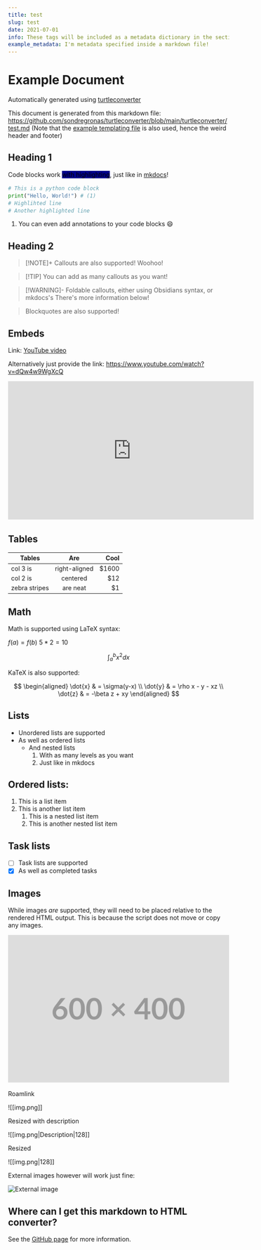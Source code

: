 ```yaml
---
title: test
slug: test
date: 2021-07-01
info: These tags will be included as a metadata dictionary in the sections output and will not be included in the HTML output (unless specified in the template or by mkdocs)
example_metadata: I'm metadata specified inside a markdown file!
---
```


# Example Document
Automatically generated using [turtleconverter](https://github.com/sondregronas/turtleconverter)

This document is generated from this markdown file: https://github.com/sondregronas/turtleconverter/blob/main/turtleconverter/test.md (Note that the [example templating file](https://github.com/sondregronas/turtleconverter/blob/main/example_override.html) is also used, hence the weird header and footer)

## Heading 1

Code blocks work <mark style="background: darkblue;">with highlighting</mark>, just like in [mkdocs](https://squidfunk.github.io/mkdocs-material/reference/code-blocks)!

```python hl_lines="3 4"
# This is a python code block
print("Hello, World!") # (1)
# Highlihted line
# Another highlighted line
```

1. You can even add annotations to your code blocks :smile:


## Heading 2

> [!NOTE]+ Callouts are also supported!
> Woohoo!

> [!TIP] You can add as many callouts as you want!

> [!WARNING]- Foldable callouts, either using Obsidians syntax, or mkdocs's
> There's more information below!


> Blockquotes are also supported!

## Embeds

Link: [YouTube video](https://www.youtube.com/watch?v=dQw4w9WgXcQ)

Alternatively just provide the link: https://www.youtube.com/watch?v=dQw4w9WgXcQ

<iframe width="560" height="315" src="https://www.youtube.com/embed/dQw4w9WgXcQ?si=CX_S_qf3As47elL_" title="YouTube video player" frameborder="0" allow="accelerometer; autoplay; clipboard-write; encrypted-media; gyroscope; picture-in-picture; web-share" referrerpolicy="strict-origin-when-cross-origin" allowfullscreen></iframe>

## Tables

| Tables        |      Are      |  Cool |
|---------------|:-------------:|------:|
| col 3 is      | right-aligned | $1600 |
| col 2 is      |   centered    |   $12 |
| zebra stripes |   are neat    |    $1 |

## Math

Math is supported using LaTeX syntax:

$f(a)=f(b)$ $5*2=10$

$$
\int_{a}^{b} x^2 dx
$$

KaTeX is also supported:

$$
\begin{aligned}
\dot{x} & = \sigma(y-x) \\
\dot{y} & = \rho x - y - xz \\
\dot{z} & = -\beta z + xy
\end{aligned}
$$

## Lists

- Unordered lists are supported
- As well as ordered lists
    - And nested lists
        1. With as many levels as you want
        2. Just like in mkdocs

## Ordered lists:

1. This is a list item
2. This is another list item
    1. This is a nested list item
    2. This is another nested list item

## Task lists

- [ ] Task lists are supported
- [x] As well as completed tasks

## Images

While images _are_ supported, they will need to be placed relative to the rendered HTML output. This is because the script does not move or copy any images.

![img.png](img.png)

Roamlink

![[img.png]]

Resized with description

![[img.png|Description|128]]

Resized

![[img.png|128]]

External images however will work just fine:

![External image](https://placehold.co/600x400)

## Where can I get this markdown to HTML converter?

See the [GitHub page](https://github.com/sondregronas/turtleconverter) for more information.
